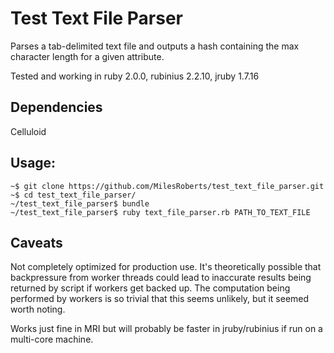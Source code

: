 # Test Text File Parser

Parses a tab-delimited text file and outputs a hash containing the max character length for a given attribute.

Tested and working in ruby 2.0.0, rubinius 2.2.10, jruby 1.7.16

## Dependencies

Celluloid

## Usage:

    ~$ git clone https://github.com/MilesRoberts/test_text_file_parser.git
    ~$ cd test_text_file_parser/
    ~/test_text_file_parser$ bundle
    ~/test_text_file_parser$ ruby text_file_parser.rb PATH_TO_TEXT_FILE

## Caveats

Not completely optimized for production use. It's theoretically possible that backpressure from worker threads could lead to inaccurate results being returned by script if workers get backed up. The computation being performed by workers is so trivial that this seems unlikely, but it seemed worth noting.

Works just fine in MRI but will probably be faster in jruby/rubinius if run on a multi-core machine.